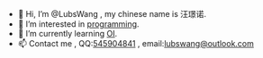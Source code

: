 - 👋 Hi, I’m @LubsWang , my chinese name is 汪璟诺.
- 👀 I’m interested in [programming](https://www.luogu.com.cn/user/583833).
- 🌱 I’m currently learning [OI](https://www.noi.cn/).
- 📫 Contact me , QQ:[545904841](tencent://message/?uin=545904841&Menu=yes) , email:[lubswang@outlook.com](mailto:lubswang@outlook.com)

<!---
wangjingnuo/wangjingnuo is a ✨ special ✨ repository because its `README.md` (this file) appears on your GitHub profile.
You can click the Preview link to take a look at your changes.
--->
